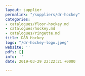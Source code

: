 ```yaml
---
layout: supplier
permalink: "/suppliers/dr-hockey"
categories:
- catalogues/floor-hockey.md
- catalogues/hockey.md
- catalogues/ringette.md
title: D&R Hockey
logo: "/dr-hockey-logo.jpeg"
website: ''
pdfs: []
info: ''
date: 2019-03-29 22:22:21 +0000

---
```

